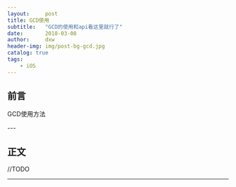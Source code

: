 ```yaml
---
layout:     post
title: GCD使用
subtitle:   "GCD的使用和api看这里就行了"
date:       2018-03-08
author:     dxw
header-img: img/post-bg-gcd.jpg
catalog: true
tags:
    - iOS
---
```



## 前言

GCD使用方法


<p id = "build"></p>
---

## 正文

//TODO



---





